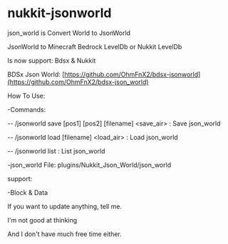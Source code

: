 # nukkit-jsonworld

json_world is Convert World to JsonWorld

JsonWorld to Minecraft Bedrock LevelDb or Nukkit LevelDb

Is now support: Bdsx & Nukkit

BDSx Json World: [https://github.com/OhmFnX2/bdsx-jsonworld](https://github.com/OhmFnX2/bdsx-json_world)

How To Use:

-Commands:

-- /jsonworld save [pos1] [pos2] [filename] <save_air> : Save json_world

-- /jsonworld load [filename] <load_air> : Load json_world

-- /jsonworld list : List json_world

  
-json_world File: plugins/Nukkit_Json_World/json_world

support:

-Block & Data

If you want to update anything, tell me.

I'm not good at thinking

And I don't have much free time either.
